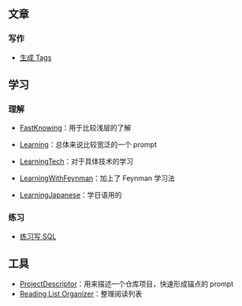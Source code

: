 ## 文章

### 写作

- [生成 Tags](Tags%20Generator.md)

## 学习

### 理解

- [FastKnowing](FastKnowing.md)：用于比较浅层的了解
- [Learning](Learning.md)：总体来说比较宽泛的一个 prompt
- [LearningTech](LearningTech.md)：对于具体技术的学习
- [LearningWithFeynman](LearningWithFeynman.md)：加上了 Feynman 学习法

- [LearningJapanese](LearningJapanese.md)：学日语用的

### 练习

- [练习写 SQL](PractiseSQL.md)

## 工具

- [ProjectDescriptor](ProjectDescriptor.md)：用来描述一个仓库项目，快速形成锚点的 prompt
- [Reading List Organizer](Reading%20List%20Organizer.md)：整理阅读列表
